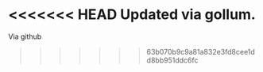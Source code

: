 <<<<<<< HEAD
Updated via gollum.
=======
Via github
>>>>>>> 63b070b9c9a81a832e3fd8cee1dd8bb951ddc6fc
